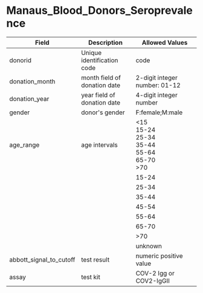 # Manaus_Blood_Donors_Seroprevalence

|Field|Description|Allowed Values|
|---|---|---|
|donorid|Unique identification code|code|
|donation_month|month field of donation date|2-digit integer number: 01-12|
|donation_year|year field of donation date|4-digit integer number|
|gender|donor's gender|F:female;M:male|
|age_range|age intervals|<15<br>15-24<br>25-34<br>35-44<br>55-64<br>65-70<br>>70|
|||15-24|
|||25-34|
|||35-44|
|||45-54|
|||55-64|
|||65-70|
|||>70|
|||unknown|
|abbott_signal_to_cutoff| test result|numeric positive value|
|assay|test kit|COV-2 Igg or COV2-IgGII

